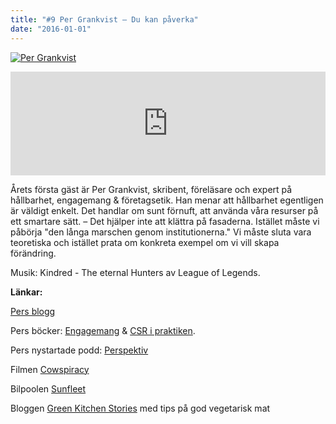 ```yaml
---
title: "#9 Per Grankvist – Du kan påverka"
date: "2016-01-01"
---
```


[![Per Grankvist](http://www.klimatpodden.se/wp-content/uploads/2016/01/2015-11-03-12.14.27.jpg)](http://www.klimatpodden.se/wp-content/uploads/2016/01/2015-11-03-12.14.27.jpg) 

<iframe src="https://w.soundcloud.com/player/?url=https%3A//api.soundcloud.com/tracks/239945032&amp;color=ff5500&amp;amp;auto_play=false&amp;amp;hide_related=false&amp;show_comments=true&amp;show_user=true&amp;show_reposts=false&amp;visual=false&amp;show_artwork=false" width="100%" height="166" frameborder="no" scrolling="no"></iframe>

Årets första gäst är Per Grankvist, skribent, föreläsare och expert på hållbarhet, engagemang & företagsetik. Han menar att hållbarhet egentligen är väldigt enkelt. Det handlar om sunt förnuft, att använda våra resurser på ett smartare sätt. – Det hjälper inte att klättra på fasaderna. Istället måste vi påbörja "den långa marschen genom institutionerna." Vi måste sluta vara teoretiska och istället prata om konkreta exempel om vi vill skapa förändring.

Musik: Kindred - The eternal Hunters av League of Legends.

**Länkar:**

[Pers blogg](http://pergrankvist.se)

Pers böcker: [Engagemang](http://pergrankvist.se/batmanputnamochjag/#.VoZ2KTb7J_U) & [CSR i praktiken](http://pergrankvist.se/csripraktiken/#.VoZ2WTb7J_U).

Pers nystartade podd: [Perspektiv](https://soundcloud.com/pergrankvist)

Filmen [Cowspiracy](http://www.cowspiracy.com)

Bilpoolen [Sunfleet](https://www.sunfleet.com)

Bloggen [Green Kitchen Stories](http://www.greenkitchenstories.com) med tips på god vegetarisk mat
